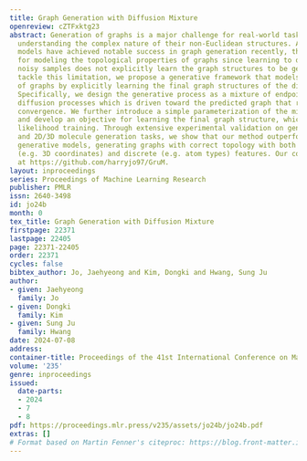 ```yaml
---
title: Graph Generation with Diffusion Mixture
openreview: cZTFxktg23
abstract: Generation of graphs is a major challenge for real-world tasks that require
  understanding the complex nature of their non-Euclidean structures. Although diffusion
  models have achieved notable success in graph generation recently, they are ill-suited
  for modeling the topological properties of graphs since learning to denoise the
  noisy samples does not explicitly learn the graph structures to be generated. To
  tackle this limitation, we propose a generative framework that models the topology
  of graphs by explicitly learning the final graph structures of the diffusion process.
  Specifically, we design the generative process as a mixture of endpoint-conditioned
  diffusion processes which is driven toward the predicted graph that results in rapid
  convergence. We further introduce a simple parameterization of the mixture process
  and develop an objective for learning the final graph structure, which enables maximum
  likelihood training. Through extensive experimental validation on general graph
  and 2D/3D molecule generation tasks, we show that our method outperforms previous
  generative models, generating graphs with correct topology with both continuous
  (e.g. 3D coordinates) and discrete (e.g. atom types) features. Our code is available
  at https://github.com/harryjo97/GruM.
layout: inproceedings
series: Proceedings of Machine Learning Research
publisher: PMLR
issn: 2640-3498
id: jo24b
month: 0
tex_title: Graph Generation with Diffusion Mixture
firstpage: 22371
lastpage: 22405
page: 22371-22405
order: 22371
cycles: false
bibtex_author: Jo, Jaehyeong and Kim, Dongki and Hwang, Sung Ju
author:
- given: Jaehyeong
  family: Jo
- given: Dongki
  family: Kim
- given: Sung Ju
  family: Hwang
date: 2024-07-08
address:
container-title: Proceedings of the 41st International Conference on Machine Learning
volume: '235'
genre: inproceedings
issued:
  date-parts:
  - 2024
  - 7
  - 8
pdf: https://proceedings.mlr.press/v235/assets/jo24b/jo24b.pdf
extras: []
# Format based on Martin Fenner's citeproc: https://blog.front-matter.io/posts/citeproc-yaml-for-bibliographies/
---
```

